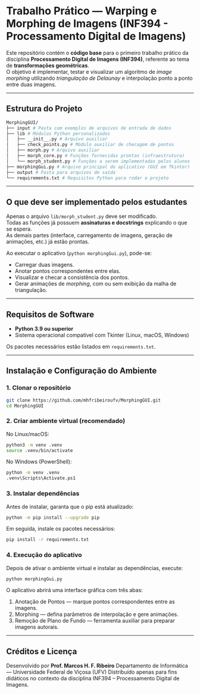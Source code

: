 # Trabalho Prático — Warping e Morphing de Imagens (INF394 - Processamento Digital de Imagens)

Este repositório contém o **código base** para o primeiro trabalho prático da disciplina **Processamento Digital de Imagens (INF394)**, referente ao tema de **transformações geométricas**.  
O objetivo é implementar, testar e visualizar um algoritmo de *image morphing* utilizando *triangulação de Delaunay* e interpolação ponto a ponto entre duas imagens.

---

## Estrutura do Projeto

```bash
MorphingGUI/
├── input # Pasta com exemplos de arquivos de entrada de dados
├── lib # Módulos Python personalizados
│   ├── __init__.py # Arquivo auxiliar
│   ├── check_points.py # Módulo auxiliar de checagem de pontos
│   ├── morph.py # Arquivo auxiliar
│   ├── morph_core.py # Funções fornecidas prontas (infraestrutura)
│   └── morph_student.py # Funções a serem implementadas pelos alunos
├── morphingGui.py # Arquivo principal do aplicativo (GUI em Tkinter)
├── output # Pasta para arquivos de saída
└── requirements.txt # Requisitos Python para rodar o projeto
```


---

## O que deve ser implementado pelos estudantes

Apenas o arquivo `lib/morph_student.py` deve ser modificado.  
Todas as funções já possuem **assinaturas e docstrings** explicando o que se espera.  
As demais partes (interface, carregamento de imagens, geração de animações, etc.) já estão prontas.

Ao executar o aplicativo (`python morphingGui.py`), pode-se:

- Carregar duas imagens.
- Anotar pontos correspondentes entre elas.
- Visualizar e checar a consistência dos pontos.
- Gerar animações de *morphing*, com ou sem exibição da malha de triangulação.

---

## Requisitos de Software

- **Python 3.9 ou superior**
- Sistema operacional compatível com Tkinter (Linux, macOS, Windows)

Os pacotes necessários estão listados em `requirements.txt`.

---

## Instalação e Configuração do Ambiente

### 1. Clonar o repositório

```bash
git clone https://github.com/mhfribeiroufv/MorphingGUI.git
cd MorphingGUI
```

### 2. Criar ambiente virtual (recomendado)

No Linux/macOS:

```bash
python3 -m venv .venv
source .venv/bin/activate
```

No Windows (PowerShell):

```bash
python -m venv .venv
.venv\Scripts\Activate.ps1
```

### 3. Instalar dependências

Antes de instalar, garanta que o pip está atualizado:

```bash
python -m pip install --upgrade pip
```

Em seguida, instale os pacotes necessários:

```bash
pip install -r requirements.txt
```

### 4. Execução do aplicativo

Depois de ativar o ambiente virtual e instalar as dependências, execute:

```bash
python morphingGui.py
```

O aplicativo abrirá uma interface gráfica com três abas:

1. Anotação de Pontos — marque pontos correspondentes entre as imagens.
2. Morphing — defina parâmetros de interpolação e gere animações.
3. Remoção de Plano de Fundo — ferramenta auxiliar para preparar imagens autorais.

---

## Créditos e Licença

Desenvolvido por **Prof. Marcos H. F. Ribeiro**
Departamento de Informática — Universidade Federal de Viçosa (UFV)
Distribuído apenas para fins didáticos no contexto da disciplina INF394 – Processamento Digital de Imagens.
